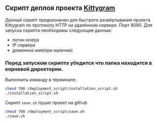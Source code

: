 ## Скрипт деплоя проекта [Kittygram](https://github.com/aleksanderstartsev1984/infra_sprint1)
Данный скрипт предназначен для быстрого развёртывания проекта Kittygram
по протоколу HTTP на удалённом сервере. Порт 8080.
Для запуска скрипта необходимы следующие данные:

- логин юзера
- IP сервера
- доменное имя(при наличии)

### Перед запуском скрипта убедится что папка находится в корневой директории.

Выполнить команду в терминале.
```sh
chmod 700 /deployment_script/installation_script.sh
./installation_script.sh
```
Скрипт `save.sh` пушит проект на github
```sh
chmod 700 /deployment_script/save.sh
./save.sh
```
